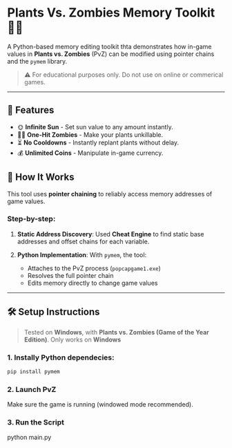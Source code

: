 # Plants Vs. Zombies Memory Toolkit 🧠🌻

A Python-based memory editing toolkit thta demonstrates how in-game values in **Plants vs. Zombies** (PvZ) can be modified using pointer chains and the `pymem` library.

> ⚠️ For educational purposes only. Do not use on online or commerical games.

---

## 🚀 Features

- 🌞 **Infinite Sun** - Set sun value to any amount instantly.
- 🧟‍♂️ **One-Hit Zombies** - Make your plants unkillable.
- ⏳ **No Cooldowns** - Instantly replant plants without delay.
- 💰 **Unlimited Coins** - Manipulate in-game currency.

## 🔧 How It Works

This tool uses **pointer chaining** to reliably access memory addresses of game values.

### Step-by-step:
1. **Static Address Discovery**:
   Used **Cheat Engine** to find static base addresses and offset chains for each variable.

2. **Python Implementation**:
   With `pymem`, the tool:
   - Attaches to the PvZ process (`popcapgame1.exe`)
   - Resolves the full pointer chain
   - Edits memory directly to change game values

---

## 🛠️ Setup Instructions
> Tested on **Windows**, with **Plants vs. Zombies (Game of the Year Edition)**.
> Only works on **Windows**

### 1. Instally Python dependecies:
```bash
pip install pymem
```

### 2. Launch PvZ
Make sure the game is running (windowed mode recommended).

### 3. Run the Script
python main.py
